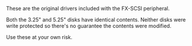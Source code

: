 These are the original drivers included with the FX-SCSI peripheral.

Both the 3.25" and 5.25" disks have identical contents. Neither disks were write protected so there's no guarantee the contents were modified.

Use these at your own risk.